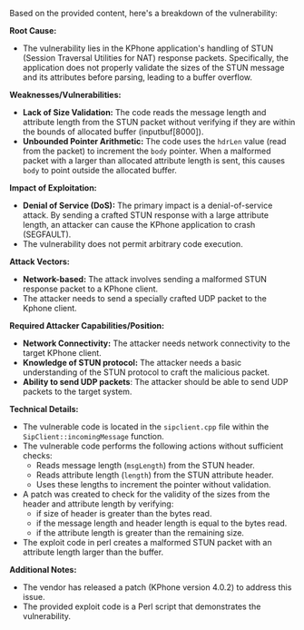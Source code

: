 Based on the provided content, here's a breakdown of the vulnerability:

**Root Cause:**

*   The vulnerability lies in the KPhone application's handling of STUN (Session Traversal Utilities for NAT) response packets. Specifically, the application does not properly validate the sizes of the STUN message and its attributes before parsing, leading to a buffer overflow.

**Weaknesses/Vulnerabilities:**

*   **Lack of Size Validation:** The code reads the message length and attribute length from the STUN packet without verifying if they are within the bounds of allocated buffer (inputbuf[8000]).
*   **Unbounded Pointer Arithmetic:** The code uses the `hdrLen` value (read from the packet) to increment the `body` pointer. When a malformed packet with a larger than allocated attribute length is sent, this causes `body` to point outside the allocated buffer.

**Impact of Exploitation:**

*   **Denial of Service (DoS):** The primary impact is a denial-of-service attack. By sending a crafted STUN response with a large attribute length, an attacker can cause the KPhone application to crash (SEGFAULT).
*   The vulnerability does not permit arbitrary code execution.

**Attack Vectors:**

*   **Network-based:** The attack involves sending a malformed STUN response packet to a KPhone client.
*   The attacker needs to send a specially crafted UDP packet to the Kphone client.

**Required Attacker Capabilities/Position:**

*   **Network Connectivity:** The attacker needs network connectivity to the target KPhone client.
*   **Knowledge of STUN protocol:** The attacker needs a basic understanding of the STUN protocol to craft the malicious packet.
*   **Ability to send UDP packets**: The attacker should be able to send UDP packets to the target system.

**Technical Details:**

*   The vulnerable code is located in the `sipclient.cpp` file within the `SipClient::incomingMessage` function.
*   The vulnerable code performs the following actions without sufficient checks:
    *   Reads message length (`msgLength`) from the STUN header.
    *   Reads attribute length (`length`) from the STUN attribute header.
    *   Uses these lengths to increment the pointer without validation.
*   A patch was created to check for the validity of the sizes from the header and attribute length by verifying:
    * if size of header is greater than the bytes read.
    * if the message length and header length is equal to the bytes read.
    * if the attribute length is greater than the remaining size.
*   The exploit code in perl creates a malformed STUN packet with an attribute length larger than the buffer.

**Additional Notes:**

*   The vendor has released a patch (KPhone version 4.0.2) to address this issue.
*   The provided exploit code is a Perl script that demonstrates the vulnerability.
